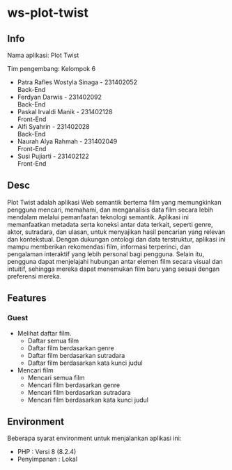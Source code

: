 ﻿# ws-plot-twist

## Info

<p>Nama aplikasi: Plot Twist</p>
<p></p>Tim pengembang: Kelompok 6</p>

- Patra Rafles Wostyla Sinaga - 231402052<br> Back-End
- Ferdyan Darwis - 231402092<br> Back-End  
- Paskal Irvaldi Manik - 231402128<br> Front-End  
- Alfi Syahrin - 231402028<br> Back-End   
- Naurah Alya Rahmah - 231402049<br> Front-End   
- Susi Pujiarti - 231402122<br> Front-End 


## Desc

<p>Plot Twist adalah aplikasi Web semantik bertema film yang memungkinkan pengguna mencari, memahami, dan menganalisis data film secara lebih mendalam melalui pemanfaatan teknologi semantik. Aplikasi ini memanfaatkan metadata serta koneksi antar data terkait, seperti genre, aktor, sutradara, dan ulasan, untuk menyajikan hasil pencarian yang relevan dan kontekstual. Dengan dukungan ontologi dan data terstruktur, aplikasi ini mampu memberikan rekomendasi film, informasi terperinci, dan pengalaman interaktif yang lebih personal bagi pengguna. Selain itu, pengguna dapat menjelajahi hubungan antar elemen film secara visual dan intuitif, sehingga mereka dapat menemukan film baru yang sesuai dengan preferensi mereka.</p>

## Features

### Guest

- Melihat daftar film.
  - Daftar semua film
  - Daftar film berdasarkan genre
  - Daftar film berdasarkan sutradara
  - Daftar film berdasarkan kata kunci judul
- Mencari film
  - Mencari semua film
  - Mencari film berdasarkan genre
  - Mencari film berdasarkan sutradara
  - Mencari film berdasarkan kata kunci judul


## Environment

<p>Beberapa syarat environment untuk menjalankan aplikasi ini:</p>

- PHP : Versi 8 (8.2.4)
- Penyimpanan : Lokal

